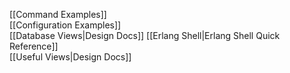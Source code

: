 [[Command Examples]]  
[[Configuration Examples]]  
[[Database Views|Design Docs]]
[[Erlang Shell|Erlang Shell Quick Reference]]  
[[Useful Views|Design Docs]]  